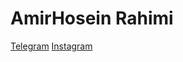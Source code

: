 # AmirHosein Rahimi
<a  href="https://t.me/AM_HO_RA">Telegram</a> <a  href="https://instagram.com/AM_HO_RA">Instagram</a> 
